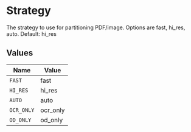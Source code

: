 # Strategy

The strategy to use for partitioning PDF/image. Options are fast, hi_res, auto. Default: hi_res


## Values

| Name       | Value      |
| ---------- | ---------- |
| `FAST`     | fast       |
| `HI_RES`   | hi_res     |
| `AUTO`     | auto       |
| `OCR_ONLY` | ocr_only   |
| `OD_ONLY`  | od_only    |